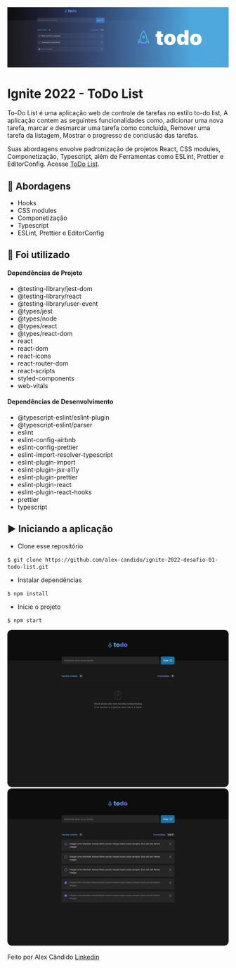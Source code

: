 <img alt="GoStack" src="/src/assets/todo-list.png" />

# Ignite 2022 - ToDo List

To-Do List é uma aplicação web de controle de tarefas no estilo to-do list, A aplicação contem as seguintes funcionalidades como, adicionar uma nova tarefa, marcar e desmarcar uma tarefa como concluída, Remover uma tarefa da listagem, Mostrar o progresso de conclusão das tarefas.

Suas abordagens envolve padronização de projetos React, CSS modules, Componetização, Typescript, além de Ferramentas como ESLint, Prettier e EditorConfig. Acesse [ToDo List](https://todo-list-challenge-01.netlify.app/).

## 🚀 Abordagens

- Hooks
- CSS modules
- Componetização
- Typescript
- ESLint, Prettier e EditorConfig


## 📌 Foi utilizado

#### Dependências de Projeto

- @testing-library/jest-dom
- @testing-library/react
- @testing-library/user-event
- @types/jest
- @types/node
- @types/react
- @types/react-dom
- react
- react-dom
- react-icons
- react-router-dom
- react-scripts
- styled-components
- web-vitals

#### Dependências de Desenvolvimento

- @typescript-eslint/eslint-plugin
- @typescript-eslint/parser
- eslint
- eslint-config-airbnb
- eslint-config-prettier
- eslint-import-resolver-typescript
- eslint-plugin-import
- eslint-plugin-jsx-a11y
- eslint-plugin-prettier
- eslint-plugin-react
- eslint-plugin-react-hooks
- prettier
- typescript

## ▶️ Iniciando a aplicação

- Clone esse repositório
```
$ git clone https://github.com/alex-candido/ignite-2022-desafio-01-todo-list.git
```
- Instalar dependências
```
$ npm install
```

- Inicie o projeto
```
$ npm start
```

<img src="/src/assets/todo-empty.png" alt="layout">
<img src="/src/assets/todo.png" alt="layout">

Feito por Alex Cândido [Linkedin](https://www.linkedin.com/in/alexcndd/)

